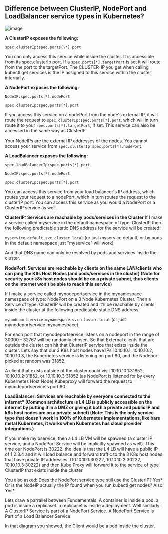 ## Difference between ClusterIP, NodePort and LoadBalancer service types in Kubernetes?

![image](https://github.com/gThiru/devops/assets/20988358/c7042787-49ea-4959-ab28-d94286e07ebc)


**A ClusterIP exposes the following:**

``spec.clusterIp:spec.ports[\*].port``


You can only access this service while inside the cluster. It is accessible from its spec.clusterIp port. If a ``spec.ports[*].targetPort`` is set it will route from the port to the targetPort. The CLUSTER-IP you get when calling kubectl get services is the IP assigned to this service within the cluster internally.


**A NodePort exposes the following:**

``NodeIP:spec.ports[*].nodePort``


``spec.clusterIp:spec.ports[*].port``

If you access this service on a nodePort from the node's external IP, it will route the request to ``spec.clusterIp:spec.ports[*].port``, which will in turn route it to your ``spec.ports[*].targetPort``, if set. This service can also be accessed in the same way as ClusterIP.

Your NodeIPs are the external IP addresses of the nodes. You cannot access your service from ``spec.clusterIp:spec.ports[*].nodePort``.

**A LoadBalancer exposes the following:**

``spec.loadBalancerIp:spec.ports[*].port``


``NodeIP:spec.ports[*].nodePort``


``spec.clusterIp:spec.ports[*].port``


You can access this service from your load balancer's IP address, which routes your request to a nodePort, which in turn routes the request to the clusterIP port. You can access this service as you would a NodePort or a ClusterIP service as well.


**ClusterIP: Services are reachable by pods/services in the Cluster**
If I make a service called myservice in the default namespace of type: ClusterIP then the following predictable static DNS address for the service will be created:

``myservice.default.svc.cluster.local`` (or just myservice.default, or by pods in the default namespace just "myservice" will work)

And that DNS name can only be resolved by pods and services inside the cluster.

**NodePort: Services are reachable by clients on the same LAN/clients who can ping the K8s Host Nodes (and pods/services in the cluster) (Note for security your k8s host nodes should be on a private subnet, thus clients on the internet won't be able to reach this service)**

If I make a service called mynodeportservice in the mynamespace namespace of type: NodePort on a 3 Node Kubernetes Cluster. Then a Service of type: ClusterIP will be created and it'll be reachable by clients inside the cluster at the following predictable static DNS address:

``mynodeportservice.mynamespace.svc.cluster.local`` (or just mynodeportservice.mynamespace)

For each port that mynodeportservice listens on a nodeport in the range of 30000 - 32767 will be randomly chosen. So that External clients that are outside the cluster can hit that ClusterIP service that exists inside the cluster. Lets say that our 3 K8s host nodes have IPs 10.10.10.1, 10.10.10.2, 10.10.10.3, the Kubernetes service is listening on port 80, and the Nodeport picked at random was 31852.

A client that exists outside of the cluster could visit 10.10.10.1:31852, 10.10.10.2:31852, or 10.10.10.3:31852 (as NodePort is listened for by every Kubernetes Host Node) Kubeproxy will forward the request to mynodeportservice's port 80.

**LoadBalancer: Services are reachable by everyone connected to the internet\* (Common architecture is L4 LB is publicly accessible on the internet by putting it in a DMZ or giving it both a private and public IP and k8s host nodes are on a private subnet)
(Note: This is the only service type that doesn't work in 100% of Kubernetes implementations, like bare metal Kubernetes, it works when Kubernetes has cloud provider integrations.)**

If you make mylbservice, then a L4 LB VM will be spawned (a cluster IP service, and a NodePort Service will be implicitly spawned as well). This time our NodePort is 30222. the idea is that the L4 LB will have a public IP of 1.2.3.4 and it will load balance and forward traffic to the 3 K8s host nodes that have private IP addresses. (10.10.10.1:30222, 10.10.10.2:30222, 10.10.10.3:30222) and then Kube Proxy will forward it to the service of type ClusterIP that exists inside the cluster.

You also asked: Does the NodePort service type still use the ClusterIP? Yes*
Or is the NodeIP actually the IP found when you run kubectl get nodes? Also Yes*

Lets draw a parrallel between Fundamentals:
A container is inside a pod. a pod is inside a replicaset. a replicaset is inside a deployment.
Well similarly:
A ClusterIP Service is part of a NodePort Service. A NodePort Service is Part of a Load Balancer Service.

In that diagram you showed, the Client would be a pod inside the cluster.
